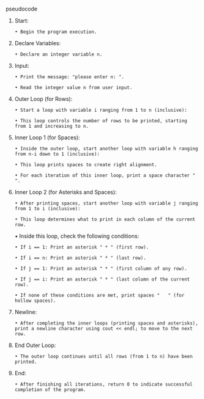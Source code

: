 pseudocode
1. Start:

       • Begin the program execution.

2. Declare Variables:

       • Declare an integer variable n.

3. Input:

       • Print the message: "please enter n: ".

       • Read the integer value n from user input.

4. Outer Loop (for Rows):

       • Start a loop with variable i ranging from 1 to n (inclusive):

       • This loop controls the number of rows to be printed, starting from 1 and increasing to n.

5. Inner Loop 1 (for Spaces):

       • Inside the outer loop, start another loop with variable h ranging from n-i down to 1 (inclusive):

       • This loop prints spaces to create right alignment.

       • For each iteration of this inner loop, print a space character " ".

6. Inner Loop 2 (for Asterisks and Spaces):

       • After printing spaces, start another loop with variable j ranging from 1 to i (inclusive):

       • This loop determines what to print in each column of the current row.

     • Inside this loop, check the following conditions:

       • If i == 1: Print an asterisk " * " (first row).

       • If i == n: Print an asterisk " * " (last row).

       • If j == 1: Print an asterisk " * " (first column of any row).

       • If j == i: Print an asterisk " * " (last column of the current row).

       • If none of these conditions are met, print spaces "   " (for hollow spaces).

7. Newline:

       • After completing the inner loops (printing spaces and asterisks), print a newline character using cout << endl; to move to the next row.

8. End Outer Loop:

       • The outer loop continues until all rows (from 1 to n) have been printed.

9. End:

       • After finishing all iterations, return 0 to indicate successful completion of the program.

